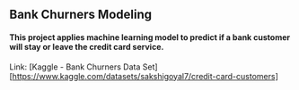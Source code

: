 ## Bank Churners Modeling
#### This project applies machine learning model to predict if a bank customer will stay or leave the credit card service. 


Link: [Kaggle - Bank Churners Data Set][https://www.kaggle.com/datasets/sakshigoyal7/credit-card-customers]
